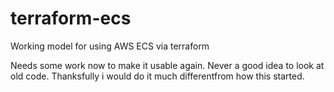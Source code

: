 # terraform-ecs
Working model for using AWS ECS via terraform

Needs some work now to make it usable again. Never a good idea to look at old code. Thanksfully i would do it much differentfrom how this started.
